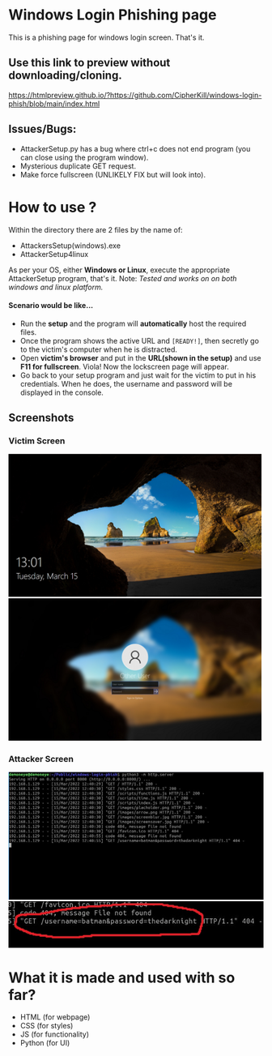 # Windows Login Phishing page
This is a phishing page for windows login screen. That's it.
## Use this link to preview without downloading/cloning. 
https://htmlpreview.github.io/?https://github.com/CipherKill/windows-login-phish/blob/main/index.html

## Issues/Bugs:
- AttackerSetup.py has a bug where ctrl+c does not end program (you can close using the program window).
- Mysterious duplicate GET request.
- Make force fullscreen (UNLIKELY FIX but will look into).

# How to use ?
Within the directory there are 2 files by the name of:
  - AttackersSetup(windows).exe
  - AttackerSetup4linux  
  
As per your OS, either **Windows or Linux**, execute the appropriate AttackerSetup program, that's it.
Note: *Tested and works on on both windows and linux platform.*

#### Scenario would be like...
- Run the **setup** and the program will **automatically** host the required files.
- Once the program shows the active URL and `[READY!]`, then secretly go to the victim's computer when he is distracted.
- Open **victim's browser** and put in the **URL(shown in the setup)** and use **F11 for fullscreen**. Viola! Now the lockscreen page will appear.
- Go back to your setup program and just wait for the victim to put in his credentials. When he does, the username and password will be displayed in the console.  

## Screenshots
### Victim Screen
<p float='left'>
<img src="https://github.com/CipherKill/windows-login-phish/blob/main/Screenshots/cover(victim).png" width="500px"></img>
<img src="https://github.com/CipherKill/windows-login-phish/blob/main/Screenshots/login(victim).png" width="500px"></img>
</p>

### Attacker Screen
<img src="https://github.com/CipherKill/windows-login-phish/blob/main/Screenshots/attacker-screen-new.jpg"></img>
<img src="https://github.com/CipherKill/windows-login-phish/blob/main/Screenshots/attacker-screen-zoomed.jpg"></img>


# What it is made and used with so far?
- HTML  (for webpage)
- CSS (for styles)
- JS  (for functionality)
- Python (for UI)



